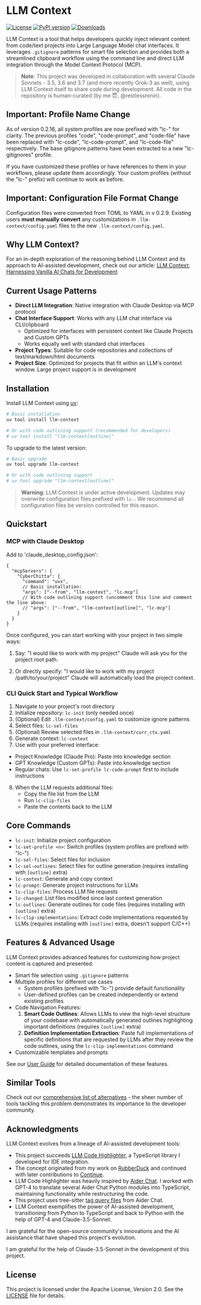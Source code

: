 # LLM Context

[![License](https://img.shields.io/badge/License-Apache%202.0-blue.svg)](https://opensource.org/licenses/Apache-2.0)
[![PyPI version](https://img.shields.io/pypi/v/llm-context.svg)](https://pypi.org/project/llm-context/)
[![Downloads](https://static.pepy.tech/badge/llm-context/week)](https://pepy.tech/project/llm-context)

LLM Context is a tool that helps developers quickly inject relevant content from code/text projects into Large Language Model chat interfaces. It leverages `.gitignore` patterns for smart file selection and provides both a streamlined clipboard workflow using the command line and direct LLM integration through the Model Context Protocol (MCP).

> **Note**: This project was developed in collaboration with several Claude Sonnets - 3.5, 3.6 and 3.7 (and more recently Grok-3 as well), using LLM Context itself to share code during development. All code in the repository is human-curated (by me 😇, @restlessronin).

## Important: Profile Name Change

As of version 0.2.16, all system profiles are now prefixed with "lc-" for clarity. The previous profiles "code", "code-prompt", and "code-file" have been replaced with "lc-code", "lc-code-prompt", and "lc-code-file" respectively. The base gitignore patterns have been extracted to a new "lc-gitignores" profile.

If you have customized these profiles or have references to them in your workflows, please update them accordingly. Your custom profiles (without the "lc-" prefix) will continue to work as before.

## Important: Configuration File Format Change

Configuration files were converted from TOML to YAML in v 0.2.9. Existing users **must manually convert** any customizations in `.llm-context/config.yaml` files to the new `.llm-context/config.yaml`.

## Why LLM Context?

For an in-depth exploration of the reasoning behind LLM Context and its approach to AI-assisted development, check out our article: [LLM Context: Harnessing Vanilla AI Chats for Development](https://www.cyberchitta.cc/articles/llm-ctx-why.html)

## Current Usage Patterns

- **Direct LLM Integration**: Native integration with Claude Desktop via MCP protocol
- **Chat Interface Support**: Works with any LLM chat interface via CLI/clipboard
  - Optimized for interfaces with persistent context like Claude Projects and Custom GPTs
  - Works equally well with standard chat interfaces
- **Project Types**: Suitable for code repositories and collections of text/markdown/html documents
- **Project Size**: Optimized for projects that fit within an LLM's context window. Large project support is in development

## Installation

Install LLM Context using [uv](https://github.com/astral-sh/uv):

```bash
# Basic installation
uv tool install llm-context

# Or with code outlining support (recommended for developers)
# uv tool install "llm-context[outline]"
```

To upgrade to the latest version:

```bash
# Basic upgrade
uv tool upgrade llm-context

# Or with code outlining support
# uv tool upgrade "llm-context[outline]"
```

> **Warning**: LLM Context is under active development. Updates may overwrite configuration files prefixed with `lc-`. We recommend all configuration files be version controlled for this reason.

## Quickstart

### MCP with Claude Desktop

Add to 'claude_desktop_config.json':

```jsonc
{
  "mcpServers": {
    "CyberChitta": {
      "command": "uvx",
      // Basic installation:
      "args": ["--from", "llm-context", "lc-mcp"]
      // With code outlining support (uncomment this line and comment the line above:
      // "args": ["--from", "llm-context[outline]", "lc-mcp"]
    }
  }
}
```

Once configured, you can start working with your project in two simple ways:

1. Say: "I would like to work with my project"
   Claude will ask you for the project root path.

2. Or directly specify: "I would like to work with my project /path/to/your/project"
   Claude will automatically load the project context.

### CLI Quick Start and Typical Workflow

1. Navigate to your project's root directory
2. Initialize repository: `lc-init` (only needed once)
3. (Optional) Edit `.llm-context/config.yaml` to customize ignore patterns
4. Select files: `lc-sel-files`
5. (Optional) Review selected files in `.llm-context/curr_ctx.yaml`
6. Generate context: `lc-context`
7. Use with your preferred interface:

- Project Knowledge (Claude Pro): Paste into knowledge section
- GPT Knowledge (Custom GPTs): Paste into knowledge section
- Regular chats: Use `lc-set-profile lc-code-prompt` first to include instructions

8. When the LLM requests additional files:
   - Copy the file list from the LLM
   - Run `lc-clip-files`
   - Paste the contents back to the LLM

## Core Commands

- `lc-init`: Initialize project configuration
- `lc-set-profile <n>`: Switch profiles (system profiles are prefixed with "lc-")
- `lc-sel-files`: Select files for inclusion
- `lc-sel-outlines`: Select files for outline generation (requires installing with `[outline]` extra)
- `lc-context`: Generate and copy context
- `lc-prompt`: Generate project instructions for LLMs
- `lc-clip-files`: Process LLM file requests
- `lc-changed`: List files modified since last context generation
- `lc-outlines`: Generate outlines for code files (requires installing with `[outline]` extra)
- `lc-clip-implementations`: Extract code implementations requested by LLMs (requires installing with `[outline]` extra, doesn't support C/C++)

## Features & Advanced Usage

LLM Context provides advanced features for customizing how project content is captured and presented:

- Smart file selection using `.gitignore` patterns
- Multiple profiles for different use cases
  - System profiles (prefixed with "lc-") provide default functionality
  - User-defined profiles can be created independently or extend existing profiles
- Code Navigation Features:
  1. **Smart Code Outlines**: Allows LLMs to view the high-level structure of your codebase with automatically generated outlines highlighting important definitions (requires `[outline]` extra)
  2. **Definition Implementation Extraction**: Paste full implementations of specific definitions that are requested by LLMs after they review the code outlines, using the `lc-clip-implementations` command
- Customizable templates and prompts

See our [User Guide](docs/user-guide.md) for detailed documentation of these features.

## Similar Tools

Check out our [comprehensive list of alternatives](https://www.cyberchitta.cc/articles/lc-alternatives.html) - the sheer number of tools tackling this problem demonstrates its importance to the developer community.

## Acknowledgments

LLM Context evolves from a lineage of AI-assisted development tools:

- This project succeeds [LLM Code Highlighter](https://github.com/restlessronin/llm-code-highlighter), a TypeScript library I developed for IDE integration.
- The concept originated from my work on [RubberDuck](https://github.com/rubberduck-ai/rubberduck-vscode) and continued with later contributions to [Continue](https://github.com/continuedev/continuedev).
- LLM Code Highlighter was heavily inspired by [Aider Chat](https://github.com/paul-gauthier/aider). I worked with GPT-4 to translate several Aider Chat Python modules into TypeScript, maintaining functionality while restructuring the code.
- This project uses tree-sitter [tag query files](src/llm_context/highlighter/tag-qry/) from Aider Chat.
- LLM Context exemplifies the power of AI-assisted development, transitioning from Python to TypeScript and back to Python with the help of GPT-4 and Claude-3.5-Sonnet.

I am grateful for the open-source community's innovations and the AI assistance that have shaped this project's evolution.

I am grateful for the help of Claude-3.5-Sonnet in the development of this project.

## License

This project is licensed under the Apache License, Version 2.0. See the [LICENSE](LICENSE) file for details.
